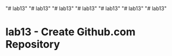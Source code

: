 "# lab13" 
"# lab13" 
"# lab13" 
"# lab13" 
"# lab13" 
"# lab13" 
"# lab13" 
# lab13 - Create Github.com Repository 
